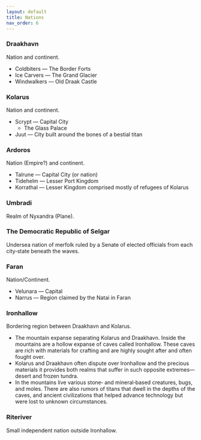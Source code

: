 ```yaml
---
layout: default
title: Nations
nav_order: 6
---
```


### Draakhavn

Nation and continent.

- Coldbiters — The Border Forts
- Ice Carvers — The Grand Glacier
- Windwalkers — Old Draak Castle

### Kolarus

Nation and continent.

- Scrypt — Capital City
  - The Glass Palace
- Juut — City built around the bones of a bestial titan

### Ardoros

Nation (Empire?) and continent.

- Talrune — Capital City (or nation)
- Tidehelm — Lesser Port Kingdom
- Korrathal — Lesser Kingdom comprised mostly of refugees of Kolarus

### Umbradi

Realm of Nyxandra (Plane).

### The Democratic Republic of Selgar

Undersea nation of merfolk ruled by a Senate of elected officials from each city‑state beneath the waves.

### Faran

Nation/Continent.

- Velunara — Capital
- Narrus — Region claimed by the Natai in Faran

### Ironhallow

Bordering region between Draakhavn and Kolarus.

- The mountain expanse separating Kolarus and Draakhavn. Inside the mountains are a hollow expanse of caves called Ironhallow. These caves are rich with materials for crafting and are highly sought after and often fought over.
- Kolarus and Draakhavn often dispute over Ironhallow and the precious materials it provides both realms that suffer in such opposite extremes—desert and frozen tundra.
- In the mountains live various stone‑ and mineral‑based creatures, bugs, and moles. There are also rumors of titans that dwell in the depths of the caves, and ancient civilizations that helped advance technology but were lost to unknown circumstances.

### Riteriver

Small independent nation outside Ironhallow.
